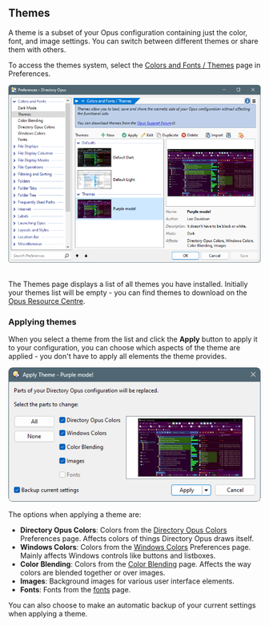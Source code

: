 ## Themes

A theme is a subset of your Opus configuration containing just the color, font, and image settings. You can switch between different themes or share them with others.

To access the themes system, select the [Colors and Fonts / Themes](/Manual/preferences/preferences_categories/colors_and_fonts/themes.md) page in Preferences.

![](/Manual/images/media/13/themes.png) 

The Themes page displays a list of all themes you have installed. Initially your themes list will be empty - you can find themes to download on the [Opus Resource Centre](http://www.gpsoft.com.au/DScripts/redirect.asp?page=themes).

### Applying themes

When you select a theme from the list and click the **Apply** button to apply it to your configuration, you can choose which aspects of the theme are applied - you don't have to apply all elements the theme provides.

![](/Manual/images/media/13/themes_apply.png)

The options when applying a theme are:

- **Directory Opus Colors**: Colors from the [Directory Opus Colors](/Manual/preferences/preferences_categories/colors_and_fonts/directory_opus_colors.md) Preferences page. Affects colors of things Directory Opus draws itself.
- **Windows Colors**: Colors from the [Windows Colors](/Manual/preferences/preferences_categories/colors_and_fonts/windows_colors.md) Preferences page. Mainly affects Windows controls like buttons and listboxes.
- **Color Blending**: Colors from the [Color Blending](/Manual/preferences/preferences_categories/colors_and_fonts/color_blending.md) page. Affects the way colors are blended together or over images.
- **Images**: Background images for various user interface elements.
- **Fonts**: Fonts from the [fonts](/Manual/preferences/preferences_categories/colors_and_fonts/fonts.md) page.

You can also choose to make an automatic backup of your current settings when applying a theme.
